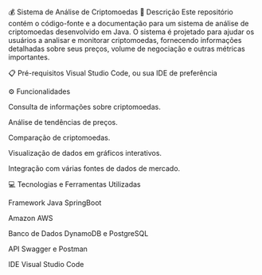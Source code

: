 💰 Sistema de Análise de Criptomoedas
📘 Descrição
Este repositório contém o código-fonte e a documentação para um sistema de análise de criptomoedas desenvolvido em Java. O sistema é projetado para ajudar os usuários a analisar e monitorar criptomoedas, fornecendo informações detalhadas sobre seus preços, volume de negociação e outras métricas importantes.

📋 Pré-requisitos
Visual Studio Code, ou sua IDE de preferência

⚙️ Funcionalidades

Consulta de informações sobre criptomoedas.


Análise de tendências de preços.


Comparação de criptomoedas.


Visualização de dados em gráficos interativos.


Integração com várias fontes de dados de mercado.

💻 Tecnologias e Ferramentas Utilizadas

Framework Java SpringBoot

Amazon AWS

Banco de Dados DynamoDB e PostgreSQL

API Swagger e Postman

IDE Visual Studio Code
